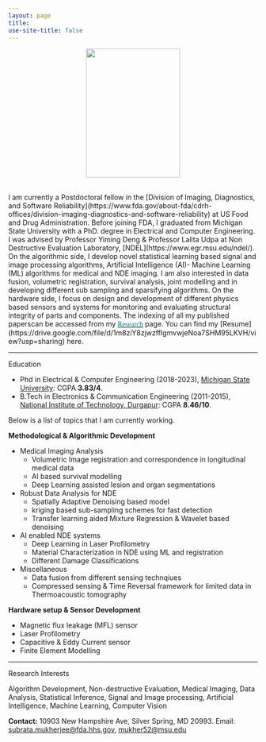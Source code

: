 ```yaml
---
layout: page
title: 
use-site-title: false
---
```

<center>
  <figure>
  <img src="img/2.jpg"  width="190" height="260">
</figure>
</center>
<br/>
I am currently a Postdoctoral fellow in the [Division of Imaging, Diagnostics, and Software Reliability](https://www.fda.gov/about-fda/cdrh-offices/division-imaging-diagnostics-and-software-reliability) at US Food and Drug Administration. Before joining FDA, I graduated from Michigan State University with a PhD. degree in Electrical and Computer Engineering. I was advised by Professor Yiming Deng & Professor Lalita Udpa at Non Destructive Evaluation Laboratory, [NDEL](https://www.egr.msu.edu/ndel/). On the algorithmic side, I develop novel statistical learning based signal and image processing algorithms, Artificial Intelligence (AI)- Machine Learning (ML) algorithms for medical and NDE imaging. I am also interested in data fusion, volumetric registration, survival analysis, joint modelling and in developing different sub sampling and sparsifying algorithms. On the hardware side, I focus on design and development of different physics based sensors and systems for monitoring and evaluating structural integrity of parts and components. The indexing of all my published paperscan be accessed from my <a href='https://submukherjee.github.io/Research/'><font face="verdana" color="teal">Research</font></a> page. You can find my [Resume](https://drive.google.com/file/d/1m8ziY8zjwzffIgmvwjeNoa7SHM95LKVH/view?usp=sharing) here. 

----------
<a name="Education">Education</a>
 * Phd in Electrical & Computer Engineering (2018-2023), [Michigan State University](https://msu.edu/): CGPA **3.83/4**. 
 * B.Tech in Electronics & Communication Engineering (2011-2015), [National Institute of Technology, Durgapur](http://www.nitdgp.ac.in/): CGPA **8.46/10**.
 
Below is a list of topics that I am currently working.

**Methodological & Algorithmic Development**
* Medical Imaging Analysis
  * Volumetric Image registration and correspondence in longitudinal medical data
  * AI based survival modelling
  * Deep Learning assisted lesion and organ segmentations 
* Robust Data Analysis for NDE
  * Spatially Adaptive Denoising based model
  * kriging based sub-sampling schemes for fast detection
  * Transfer learning aided Mixture Regression & Wavelet based denoising
* AI enabled NDE systems
  * Deep Learning in Laser Profilometry
  * Material Characterization in NDE using ML and registration
  * Different Damage Classifications
* Miscellaneous
  * Data fusion from different sensing technqiues
  * Compressed sensing & Time Reversal framework for limited data in Thermoacoustic tomography

**Hardware setup & Sensor Development**
* Magnetic flux leakage (MFL) sensor
* Laser Profilometry
* Capacitive & Eddy Current sensor
* Finite Element Modelling

----------
<a name="Research Interest">Research Interests</a>

Algorithm Development, Non-destructive Evaluation, Medical Imaging, Data Analysis, Statistical Inference, Signal and Image processing, Artificial Intelligence, Machine Learning, Computer Vision

**Contact:**
10903 New Hampshire Ave, Silver Spring, MD 20993.
Email: subrata.mukherjee@fda.hhs.gov, mukher52@msu.edu

